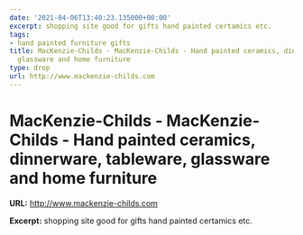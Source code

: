```yaml
---
date: '2021-04-06T13:40:23.135000+00:00'
excerpt: shopping site good for gifts hand painted certamics etc.
tags:
- hand painted furniture gifts
title: MacKenzie-Childs - MacKenzie-Childs - Hand painted ceramics, dinnerware, tableware,
  glassware and home furniture
type: drop
url: http://www.mackenzie-childs.com
---
```


# MacKenzie-Childs - MacKenzie-Childs - Hand painted ceramics, dinnerware, tableware, glassware and home furniture

**URL:** http://www.mackenzie-childs.com

**Excerpt:** shopping site good for gifts hand painted certamics etc.
